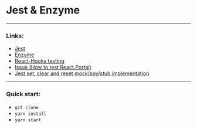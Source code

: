 # Jest & Enzyme

---

### Links:
- [Jest](https://jestjs.io)
- [Enzyme](https://enzymejs.github.io/enzyme/docs/api/)
- [React-Hooks testing](https://ru.reactjs.org/docs/hooks-faq.html#how-to-test-components-that-use-hooks)
- [Issue (How to test React.Portal)](https://github.com/testing-library/react-testing-library/issues/62)
- [Jest set, clear and reset mock/spy/stub implementation](https://codewithhugo.com/jest-stub-mock-spy-set-clear/)

---

### Quick start:
- `git clone`
- `yarn install`
- `yarn start`
